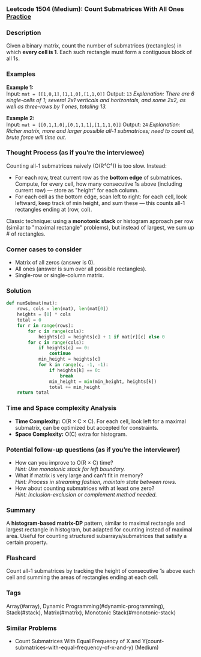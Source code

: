 ### Leetcode 1504 (Medium): Count Submatrices With All Ones [Practice](https://leetcode.com/problems/count-submatrices-with-all-ones)

### Description  
Given a binary matrix, count the number of submatrices (rectangles) in which **every cell is 1**. Each such rectangle must form a contiguous block of all 1s.

### Examples  
**Example 1:**  
Input: `mat = [[1,0,1],[1,1,0],[1,1,0]]`
Output: `13`
*Explanation: There are 6 single-cells of 1; several 2x1 verticals and horizontals, and some 2x2, as well as three-rows by 1 ones, totaling 13.*

**Example 2:**  
Input: `mat = [[0,1,1,0],[0,1,1,1],[1,1,1,0]]`
Output: `24`
*Explanation: Richer matrix, more and larger possible all-1 submatrices; need to count all, brute force will time out.*

### Thought Process (as if you’re the interviewee)  
Counting all-1 submatrices naively (O(R⁴C⁴)) is too slow. Instead:
- For each row, treat current row as the **bottom edge** of submatrices. Compute, for every cell, how many consecutive 1s above (including current row) — store as "height" for each column.
- For each cell as the bottom edge, scan left to right: for each cell, look leftward, keep track of min height, and sum these — this counts all-1 rectangles ending at (row, col).

Classic technique: using a **monotonic stack** or histogram approach per row (similar to "maximal rectangle" problems), but instead of largest, we sum up # of rectangles.

### Corner cases to consider  
- Matrix of all zeros (answer is 0).
- All ones (answer is sum over all possible rectangles).
- Single-row or single-column matrix.

### Solution

```python
def numSubmat(mat):
    rows, cols = len(mat), len(mat[0])
    heights = [0] * cols
    total = 0
    for r in range(rows):
        for c in range(cols):
            heights[c] = heights[c] + 1 if mat[r][c] else 0
        for c in range(cols):
            if heights[c] == 0:
                continue
            min_height = heights[c]
            for k in range(c, -1, -1):
                if heights[k] == 0:
                    break
                min_height = min(min_height, heights[k])
                total += min_height
    return total
```

### Time and Space complexity Analysis  
- **Time Complexity:** O(R × C × C). For each cell, look left for a maximal submatrix, can be optimized but accepted for constraints.
- **Space Complexity:** O(C) extra for histogram.

### Potential follow-up questions (as if you’re the interviewer)  
- How can you improve to O(R × C) time?  
  *Hint: Use monotonic stack for left boundary.*
- What if matrix is very large and can't fit in memory?  
  *Hint: Process in streaming fashion, maintain state between rows.*
- How about counting submatrices with at least one zero?  
  *Hint: Inclusion-exclusion or complement method needed.*

### Summary
A **histogram-based matrix-DP** pattern, similar to maximal rectangle and largest rectangle in histogram, but adapted for counting instead of maximal area. Useful for counting structured subarrays/submatrices that satisfy a certain property.


### Flashcard
Count all-1 submatrices by tracking the height of consecutive 1s above each cell and summing the areas of rectangles ending at each cell.

### Tags
Array(#array), Dynamic Programming(#dynamic-programming), Stack(#stack), Matrix(#matrix), Monotonic Stack(#monotonic-stack)

### Similar Problems
- Count Submatrices With Equal Frequency of X and Y(count-submatrices-with-equal-frequency-of-x-and-y) (Medium)